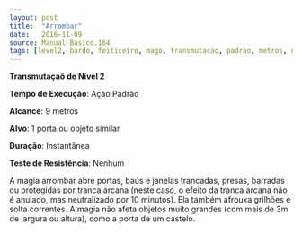 ```yaml
---
layout: post
title:  "Arrombar"
date:   2016-11-09
source: Manual Básico.164
tags: [level2, bardo, feiticeiro, mago, transmutacao, padrao, metros, objeto, instantanea, nenhum]
---
```


**Transmutaçaõ de Nível 2**

**Tempo de Execução**: Ação Padrão

**Alcance**: 9 metros

**Alvo**: 1 porta ou objeto similar

**Duração**: Instantânea

**Teste de Resistência**: Nenhum

A magia arrombar abre portas, baús e janelas trancadas, presas, barradas ou protegidas por tranca arcana (neste caso, o efeito da tranca arcana não é anulado, mas neutralizado por 10 minutos). 
Ela também afrouxa grilhões e solta correntes.
A magia não afeta objetos muito grandes (com mais de 3m de largura ou altura), como a porta de um castelo.